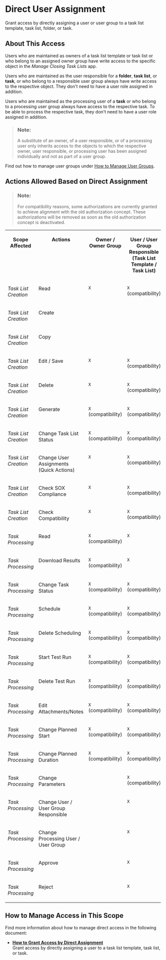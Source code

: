 <!-- loiof96b217748304780966e86b8063dc41d -->

# Direct User Assignment

Grant access by directly assigning a user or user group to a task list template, task list, folder, or task.



<a name="loiof96b217748304780966e86b8063dc41d__section_c1c_t5v_rrb"/>

## About This Access

Users who are maintained as owners of a task list template or task list or who belong to an assigned owner group have write access to the specific object in the *Manage Closing Task Lists* app.

Users who are maintained as the user responsible for a **folder**, **task list**, or **task**, or who belong to a responsible user group always have write access to the respective object. They don't need to have a user role assigned in addition.

Users who are maintained as the processing user of a **task** or who belong to a processing user group always have access to the respective task. To be able to process the respective task, they don't need to have a user role assigned in addition.

> ### Note:  
> A substitute of an owner, of a user responsible, or of a processing user only inherits access to the objects to which the respective owner, user responsible, or processing user has been assigned individually and not as part of a user group.

Find out how to manage user groups under [How to Manage User Groups](how-to-manage-user-groups-6d5d683.md).



<a name="loiof96b217748304780966e86b8063dc41d__section_kjv_v5v_rrb"/>

## Actions Allowed Based on Direct Assignment

> ### Note:  
> For compatibility reasons, some authorizations are currently granted to achieve alignment with the old authorization concept. These authorizations will be removed as soon as the old authorization concept is deactivated.

<a name="loiof96b217748304780966e86b8063dc41d__table_ymd_fsv_rrb"/>


<table>
<tr>
<th valign="top">

Scope Affected



</th>
<th valign="top">

Actions



</th>
<th valign="top">

Owner / Owner Group



</th>
<th valign="top">

User / User Group Responsible \(Task List Template / Task List\)



</th>
<th valign="top">

User / User Group Responsible \(Organizational Unit Folder\)



</th>
<th valign="top">

User / User Group Responsible \(Task\)



</th>
<th valign="top">

Processing User / User Group



</th>
</tr>
<tr>
<td valign="top">

*Task List Creation*



</td>
<td valign="top">

Read



</td>
<td valign="top">

`X`



</td>
<td valign="top">

`X` \(compatibility\)



</td>
<td valign="top">

 



</td>
<td valign="top">

 



</td>
<td valign="top">

 



</td>
</tr>
<tr>
<td valign="top">

*Task List Creation*



</td>
<td valign="top">

Create



</td>
<td valign="top">

 



</td>
<td valign="top">

 



</td>
<td valign="top">

 



</td>
<td valign="top">

 



</td>
<td valign="top">

 



</td>
</tr>
<tr>
<td valign="top">

*Task List Creation*



</td>
<td valign="top">

Copy



</td>
<td valign="top">

 



</td>
<td valign="top">

 



</td>
<td valign="top">

 



</td>
<td valign="top">

 



</td>
<td valign="top">

 



</td>
</tr>
<tr>
<td valign="top">

*Task List Creation*



</td>
<td valign="top">

Edit / Save



</td>
<td valign="top">

`X`



</td>
<td valign="top">

`X` \(compatibility\)



</td>
<td valign="top">

 



</td>
<td valign="top">

 



</td>
<td valign="top">

 



</td>
</tr>
<tr>
<td valign="top">

*Task List Creation*



</td>
<td valign="top">

Delete



</td>
<td valign="top">

`X`



</td>
<td valign="top">

`X` \(compatibility\)



</td>
<td valign="top">

 



</td>
<td valign="top">

 



</td>
<td valign="top">

 



</td>
</tr>
<tr>
<td valign="top">

*Task List Creation*



</td>
<td valign="top">

Generate



</td>
<td valign="top">

`X` \(compatibility\)



</td>
<td valign="top">

`X` \(compatibility\)



</td>
<td valign="top">

 



</td>
<td valign="top">

 



</td>
<td valign="top">

 



</td>
</tr>
<tr>
<td valign="top">

*Task List Creation*



</td>
<td valign="top">

Change Task List Status



</td>
<td valign="top">

`X` \(compatibility\)



</td>
<td valign="top">

`X` \(compatibility\)



</td>
<td valign="top">

 



</td>
<td valign="top">

 



</td>
<td valign="top">

 



</td>
</tr>
<tr>
<td valign="top">

*Task List Creation*



</td>
<td valign="top">

Change User Assignments \(Quick Actions\)



</td>
<td valign="top">

`X`



</td>
<td valign="top">

`X` \(compatibility\)



</td>
<td valign="top">

 



</td>
<td valign="top">

 



</td>
<td valign="top">

 



</td>
</tr>
<tr>
<td valign="top">

*Task List Creation*



</td>
<td valign="top">

Check SOX Compliance



</td>
<td valign="top">

`X`



</td>
<td valign="top">

`X` \(compatibility\)



</td>
<td valign="top">

 



</td>
<td valign="top">

 



</td>
<td valign="top">

 



</td>
</tr>
<tr>
<td valign="top">

*Task List Creation*



</td>
<td valign="top">

Check Compatibility



</td>
<td valign="top">

`X`



</td>
<td valign="top">

`X` \(compatibility\)



</td>
<td valign="top">

 



</td>
<td valign="top">

 



</td>
<td valign="top">

 



</td>
</tr>
<tr>
<td valign="top">

*Task Processing*



</td>
<td valign="top">

Read



</td>
<td valign="top">

`X` \(compatibility\)



</td>
<td valign="top">

`X`



</td>
<td valign="top">

`X`



</td>
<td valign="top">

`X`



</td>
<td valign="top">

`X`



</td>
</tr>
<tr>
<td valign="top">

*Task Processing*



</td>
<td valign="top">

Download Results



</td>
<td valign="top">

`X` \(compatibility\)



</td>
<td valign="top">

`X`



</td>
<td valign="top">

`X`



</td>
<td valign="top">

`X`



</td>
<td valign="top">

`X`



</td>
</tr>
<tr>
<td valign="top">

*Task Processing*



</td>
<td valign="top">

Change Task Status



</td>
<td valign="top">

`X` \(compatibility\)



</td>
<td valign="top">

`X` \(compatibility\)



</td>
<td valign="top">

`X` \(compatibility\)



</td>
<td valign="top">

`X` \(compatibility\)



</td>
<td valign="top">

`X`



</td>
</tr>
<tr>
<td valign="top">

*Task Processing*



</td>
<td valign="top">

Schedule



</td>
<td valign="top">

`X` \(compatibility\)



</td>
<td valign="top">

`X` \(compatibility\)



</td>
<td valign="top">

`X` \(compatibility\)



</td>
<td valign="top">

`X` \(compatibility\)



</td>
<td valign="top">

`X`



</td>
</tr>
<tr>
<td valign="top">

*Task Processing*



</td>
<td valign="top">

Delete Scheduling



</td>
<td valign="top">

`X` \(compatibility\)



</td>
<td valign="top">

`X` \(compatibility\)



</td>
<td valign="top">

`X` \(compatibility\)



</td>
<td valign="top">

`X` \(compatibility\)



</td>
<td valign="top">

`X`



</td>
</tr>
<tr>
<td valign="top">

*Task Processing*



</td>
<td valign="top">

Start Test Run



</td>
<td valign="top">

`X` \(compatibility\)



</td>
<td valign="top">

`X` \(compatibility\)



</td>
<td valign="top">

`X` \(compatibility\)



</td>
<td valign="top">

`X` \(compatibility\)



</td>
<td valign="top">

`X`



</td>
</tr>
<tr>
<td valign="top">

*Task Processing*



</td>
<td valign="top">

Delete Test Run



</td>
<td valign="top">

`X` \(compatibility\)



</td>
<td valign="top">

`X` \(compatibility\)



</td>
<td valign="top">

`X` \(compatibility\)



</td>
<td valign="top">

`X` \(compatibility\)



</td>
<td valign="top">

`X`



</td>
</tr>
<tr>
<td valign="top">

*Task Processing*



</td>
<td valign="top">

Edit Attachments/Notes



</td>
<td valign="top">

`X` \(compatibility\)



</td>
<td valign="top">

`X` \(compatibility\)



</td>
<td valign="top">

`X` \(compatibility\)



</td>
<td valign="top">

`X` \(compatibility\)



</td>
<td valign="top">

`X`



</td>
</tr>
<tr>
<td valign="top">

*Task Processing*



</td>
<td valign="top">

Change Planned Start



</td>
<td valign="top">

`X` \(compatibility\)



</td>
<td valign="top">

`X` \(compatibility\)



</td>
<td valign="top">

`X` \(compatibility\)



</td>
<td valign="top">

`X` \(compatibility\)



</td>
<td valign="top">

 



</td>
</tr>
<tr>
<td valign="top">

*Task Processing*



</td>
<td valign="top">

Change Planned Duration



</td>
<td valign="top">

`X` \(compatibility\)



</td>
<td valign="top">

`X` \(compatibility\)



</td>
<td valign="top">

`X` \(compatibility\)



</td>
<td valign="top">

`X` \(compatibility\)



</td>
<td valign="top">

 



</td>
</tr>
<tr>
<td valign="top">

*Task Processing*



</td>
<td valign="top">

Change Parameters



</td>
<td valign="top">

 



</td>
<td valign="top">

`X` \(compatibility\)



</td>
<td valign="top">

`X` \(compatibility\)



</td>
<td valign="top">

`X` \(compatibility\)



</td>
<td valign="top">

`X` \(compatibility\)



</td>
</tr>
<tr>
<td valign="top">

*Task Processing*



</td>
<td valign="top">

Change User / User Group Responsible



</td>
<td valign="top">

 



</td>
<td valign="top">

`X`



</td>
<td valign="top">

`X`



</td>
<td valign="top">

`X`



</td>
<td valign="top">

 



</td>
</tr>
<tr>
<td valign="top">

*Task Processing*



</td>
<td valign="top">

Change Processing User / User Group



</td>
<td valign="top">

 



</td>
<td valign="top">

`X`



</td>
<td valign="top">

`X`



</td>
<td valign="top">

`X`



</td>
<td valign="top">

 



</td>
</tr>
<tr>
<td valign="top">

*Task Processing*



</td>
<td valign="top">

Approve



</td>
<td valign="top">

 



</td>
<td valign="top">

`X`



</td>
<td valign="top">

`X`



</td>
<td valign="top">

`X`



</td>
<td valign="top">

 



</td>
</tr>
<tr>
<td valign="top">

*Task Processing*



</td>
<td valign="top">

Reject



</td>
<td valign="top">

 



</td>
<td valign="top">

`X`



</td>
<td valign="top">

`X`



</td>
<td valign="top">

`X`



</td>
<td valign="top">

 



</td>
</tr>
</table>



<a name="loiof96b217748304780966e86b8063dc41d__section_ljb_rmc_qrb"/>

## How to Manage Access in This Scope

Find more information about how to manage direct access in the following document:

-   **[How to Grant Access by Direct Assignment](how-to-grant-access-by-direct-assignment-7ac9d63.md "Grant access by directly assigning a user to a task list template, task list, or
		task.")**  
Grant access by directly assigning a user to a task list template, task list, or task.

